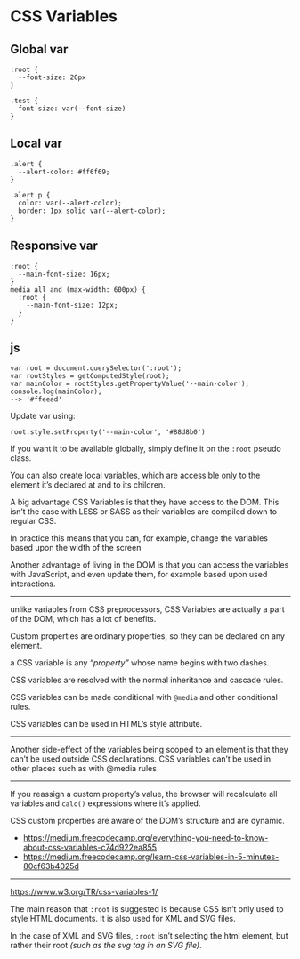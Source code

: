# CSS Variables

## Global var

    :root {
      --font-size: 20px
    }

    .test {
      font-size: var(--font-size)
    }


## Local var

    .alert {
      --alert-color: #ff6f69;
    }

    .alert p {
      color: var(--alert-color);
      border: 1px solid var(--alert-color);
    }


## Responsive var

    :root {
      --main-font-size: 16px;
    }
    media all and (max-width: 600px) {
      :root {
        --main-font-size: 12px;
      }
    }


## js

    var root = document.querySelector(':root');
    var rootStyles = getComputedStyle(root);
    var mainColor = rootStyles.getPropertyValue('--main-color');
    console.log(mainColor);
    --> '#ffeead'

Update var using:

    root.style.setProperty('--main-color', '#88d8b0')

If you want it to be available globally, simply define it on the `:root` pseudo class.

You can also create local variables, which are accessible only to the element it’s declared at and to its children.

A big advantage CSS Variables is that they have access to the DOM. This isn’t the case with LESS or SASS as their variables are compiled down to regular CSS.

In practice this means that you can, for example, change the variables based upon the width of the screen

Another advantage of living in the DOM is that you can access the variables with JavaScript, and even update them, for example based upon used interactions.

<hr>

unlike variables from CSS preprocessors, CSS Variables are actually a part of the DOM, which has a lot of benefits.

Custom properties are ordinary properties, so they can be declared on any element.

a CSS variable is any _“property”_ whose name begins with two dashes.

CSS variables are resolved with the normal inheritance and cascade rules.

CSS variables can be made conditional with `@media` and other conditional rules.

CSS variables can be used in HTML’s style attribute.

<hr>

Another side-effect of the variables being scoped to an element is that they can’t be used outside CSS declarations. CSS variables can’t be used in other places such as with @media rules

<hr>

If you reassign a custom property’s value, the browser will recalculate all variables and `calc()` expressions where it’s applied.

CSS custom properties are aware of the DOM’s structure and are dynamic.

* <https://medium.freecodecamp.org/everything-you-need-to-know-about-css-variables-c74d922ea855>
* <https://medium.freecodecamp.org/learn-css-variables-in-5-minutes-80cf63b4025d>

<hr>

<https://www.w3.org/TR/css-variables-1/>

The main reason that `:root` is suggested is because CSS isn’t only used to style HTML documents. It is also used for XML and SVG files.

In the case of XML and SVG files, `:root` isn’t selecting the html element, but rather their root _(such as the svg tag in an SVG file)_.
